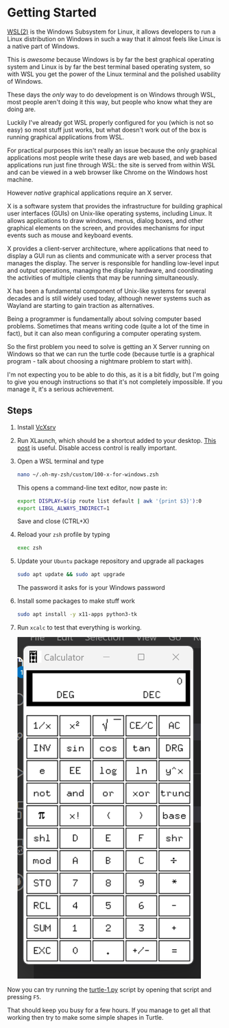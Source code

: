 # Getting Started

[WSL(2)](https://learn.microsoft.com/en-us/windows/wsl/about) is the Windows Subsystem for Linux, it allows developers to run a Linux distribution on Windows in such a way that it almost feels like Linux is a native part of Windows.

This is _awesome_ because Windows is by far the best graphical operating system and Linux is by far the best terminal based operating system, so with WSL you get the power of the Linux terminal and the polished usability of Windows.

These days the _only_ way to do development is on Windows through WSL, most people aren't doing it this way, but people who know what they are doing are.

Luckily I've already got WSL properly configured for you (which is not so easy) so most stuff just works, but what doesn't work out of the box is running graphical applications from WSL.

For practical purposes this isn't really an issue because the only graphical applications most people write these days are web based, and web based applications run just fine through WSL: the site is served from within WSL and can be viewed in a web browser like Chrome on the Windows host machine.

However _native_ graphical applications require an X server.

X is a software system that provides the infrastructure for building graphical user interfaces (GUIs) on Unix-like operating systems, including Linux. It allows applications to draw windows, menus, dialog boxes, and other graphical elements on the screen, and provides mechanisms for input events such as mouse and keyboard events.

X provides a client-server architecture, where applications that need to display a GUI run as clients and communicate with a server process that manages the display. The server is responsible for handling low-level input and output operations, managing the display hardware, and coordinating the activities of multiple clients that may be running simultaneously.

X has been a fundamental component of Unix-like systems for several decades and is still widely used today, although newer systems such as Wayland are starting to gain traction as alternatives.

Being a programmer is fundamentally about solving computer based problems. Sometimes that means writing code (quite a lot of the time in fact), but it can also mean configuring a computer operating system.

So the first problem you need to solve is getting an X Server running on Windows so that we can run the turtle code (because turtle is a graphical program - talk about choosing a nightmare problem to start with).

I'm not expecting you to be able to do this, as it is a bit fiddly, but I'm going to give you enough instructions so that it's not completely impossible. If you manage it, it's a serious achievement.

## Steps

1. Install [VcXsrv](https://sourceforge.net/projects/vcxsrv/)
1. Run XLaunch, which should be a shortcut added to your desktop. [This post](https://github.com/microsoft/WSL/issues/4106#issuecomment-502920377) is useful. Disable access control is really important.
1. Open a WSL terminal and type
   
   ```sh
   nano ~/.oh-my-zsh/custom/100-x-for-windows.zsh
   ```

   This opens a command-line text editor, now paste in:

   ```sh
   export DISPLAY=$(ip route list default | awk '{print $3}'):0
   export LIBGL_ALWAYS_INDIRECT=1
   ```

   Save and close (CTRL+X)
1. Reload your `zsh` profile by typing
   ```sh
   exec zsh
   ```
1. Update your `Ubuntu` package repository and upgrade all packages
   ```sh
   sudo apt update && sudo apt upgrade
   ```
   The password it asks for is your Windows password
1. Install some packages to make stuff work
   ```sh
   sudo apt install -y x11-apps python3-tk
   ```
1. Run `xcalc` to test that everything is working.
   
   ![xcalc](assets/xcalc.png "XCALC")

Now you can try running the [turtle-1.py](turtle-1.py) script by opening that script and pressing `F5`.

That should keep you busy for a few hours. If you manage to get all that working then try to make some simple shapes in Turtle.